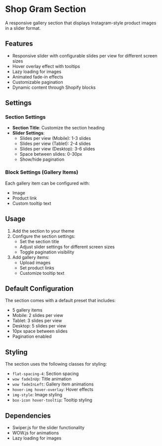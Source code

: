 # Shop Gram Section

A responsive gallery section that displays Instagram-style product images in a slider format.

## Features

- Responsive slider with configurable slides per view for different screen sizes
- Hover overlay effect with tooltips
- Lazy loading for images
- Animated fade-in effects
- Customizable pagination
- Dynamic content through Shopify blocks

## Settings

### Section Settings

- **Section Title**: Customize the section heading
- **Slider Settings**:
  - Slides per view (Mobile): 1-3 slides
  - Slides per view (Tablet): 2-4 slides
  - Slides per view (Desktop): 3-6 slides
  - Space between slides: 0-30px
  - Show/hide pagination

### Block Settings (Gallery Items)

Each gallery item can be configured with:
- Image
- Product link
- Custom tooltip text

## Usage

1. Add the section to your theme
2. Configure the section settings:
   - Set the section title
   - Adjust slider settings for different screen sizes
   - Toggle pagination visibility
3. Add gallery items:
   - Upload images
   - Set product links
   - Customize tooltip text

## Default Configuration

The section comes with a default preset that includes:
- 5 gallery items
- Mobile: 2 slides per view
- Tablet: 3 slides per view
- Desktop: 5 slides per view
- 10px space between slides
- Pagination enabled

## Styling

The section uses the following classes for styling:
- `flat-spacing-4`: Section spacing
- `wow fadeInUp`: Title animation
- `wow fadeInLeft`: Gallery item animations
- `hover-img hover-overlay`: Hover effects
- `img-style`: Image styling
- `box-icon hover-tooltip`: Tooltip styling

## Dependencies

- Swiper.js for the slider functionality
- WOW.js for animations
- Lazy loading for images 